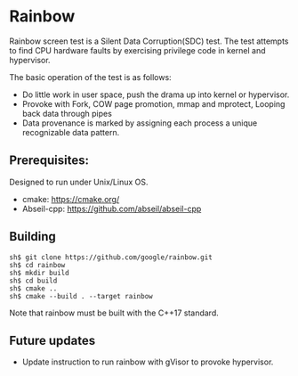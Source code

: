 # Rainbow

Rainbow screen test is a Silent Data Corruption(SDC) test. The test attempts to
find CPU hardware faults by exercising privilege code in kernel and hypervisor.

The basic operation of the test is as follows:

* Do little work in user space, push the drama up into kernel or hypervisor.
* Provoke with Fork, COW page promotion, mmap and mprotect, Looping back data through pipes
* Data provenance is marked by assigning each process a unique recognizable data pattern.


## Prerequisites:

Designed to run under Unix/Linux OS.

* cmake: https://cmake.org/
* Abseil-cpp: https://github.com/abseil/abseil-cpp


## Building

```
sh$ git clone https://github.com/google/rainbow.git
sh$ cd rainbow
sh$ mkdir build
sh$ cd build
sh$ cmake ..
sh$ cmake --build . --target rainbow
```
Note that rainbow must be built with the C++17 standard.

## Future updates

* Update instruction to run rainbow with gVisor to provoke hypervisor.
